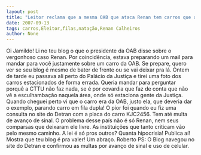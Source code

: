 ```yaml
---
layout: post
title: "Leitor reclama que a mesma OAB que ataca Renan tem carros que avançam sinal e estacionam em fila dupla"
date: 2007-09-13
tags: carros,Eleitor,filas,natação,Renan Calheiros
author: None
---
```

Oi Jamildo!
Li no teu blog o que o presidente da OAB disse sobre o vergonhoso caso Renan. Por coincid&ecirc;ncia, estava preparando um mail para mandar para voc&ecirc; justamente sobre um carro da OAB. Se prepare, quero ver se seu blog &eacute; mesmo de bater de frente ou se vai deixar pra l&aacute;.
Ontem de tarde eu passava ali perto do Pal&aacute;cio da Justi&ccedil;a e tirei uma foto dos carros estacionados de forma errada. Queria mandar&nbsp;para perguntar porqu&ecirc; a CTTU n&atilde;o faz nada, se &eacute; por covardia que faz de conta que n&atilde;o v&ecirc; a esculhamba&ccedil;&atilde;o naquela &aacute;rea, onde s&oacute; estaciona gente da Justi&ccedil;a. Quando cheguei perto vi que o carro era da OAB, justo ela, que deveria dar o exemplo, parando carro em fila dupla!
O pior foi quando eu fiz uma consulta no site do Detran com a placa do carro KJC2456.&nbsp;Tem at&eacute; multa de avan&ccedil;o de sinal.
O problema desse pa&iacute;s n&atilde;o &eacute; s&oacute; Renan, nem seus comparsas que deixaram ele livre. As institui&ccedil;&otilde;es que tanto criticam v&atilde;o pelo mesmo caminho. 
A lei &eacute; s&oacute; pros outros? Quanta hipocrisia!
Publica a&iacute;! Mostra que teu blog &eacute; pra valer!
Um abra&ccedil;o. Roberto
PS: O Blog navegou no site do Detran e confirmou as multas por avan&ccedil;o de sinal e uso de celular. 